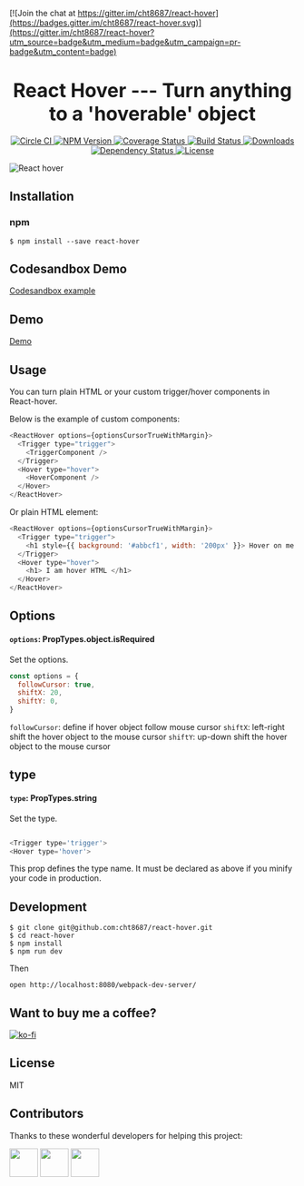 [![Join the chat at https://gitter.im/cht8687/react-hover](https://badges.gitter.im/cht8687/react-hover.svg)](https://gitter.im/cht8687/react-hover?utm_source=badge&utm_medium=badge&utm_campaign=pr-badge&utm_content=badge)

<big><h1 align="center">React Hover --- Turn anything to a 'hoverable' object</h1></big>

<p align="center">
  <a href="https://circleci.com/gh/cht8687/react-hover">
    <img src="https://circleci.com/gh/cht8687/react-hover.svg?style=shield"
         alt="Circle CI">
  </a>

  <a href="https://www.npmjs.com/package/react-hover">
    <img src="https://img.shields.io/npm/v/react-hover.svg?style=flat-square"
         alt="NPM Version">
  </a>

 <a href="https://coveralls.io/github/cht8687/react-hover?branch=master">
    <img src="https://coveralls.io/repos/cht8687/react-hover/badge.svg?branch=master&service=github" alt="Coverage Status" />
 </a>

  <a href="https://travis-ci.org/cht8687/react-hover">
    <img src="https://img.shields.io/travis/cht8687/react-hover.svg?style=flat-square"
         alt="Build Status">
  </a>

  <a href="https://npmjs.org/package/react-hover">
    <img src="http://img.shields.io/npm/dm/react-hover.svg?style=flat-square"
         alt="Downloads">
  </a>

  <a href="https://david-dm.org/cht8687/react-hover.svg">
    <img src="https://david-dm.org/cht8687/react-hover.svg?style=flat-square"
         alt="Dependency Status">
  </a>

  <a href="https://github.com/cht8687/react-hover/blob/master/LICENSE">
    <img src="https://img.shields.io/npm/l/react-hover.svg?style=flat-square"
         alt="License">
  </a>
</p>

<p align="center"><big>

</big></p>

![React hover](src/example/react-hover-new.gif)

## Installation

### npm

```
$ npm install --save react-hover
```

## Codesandbox Demo 

[Codesandbox example](https://codesandbox.io/s/charming-snyder-3hund?fontsize=14&hidenavigation=1&theme=dark)

## Demo

[Demo](http://cht8687.github.io/react-hover/example/)


## Usage

You can turn plain HTML or your custom trigger/hover components in React-hover.

Below is the example of custom components:

```js
<ReactHover options={optionsCursorTrueWithMargin}>
  <Trigger type="trigger">
    <TriggerComponent />
  </Trigger>
  <Hover type="hover">
    <HoverComponent />
  </Hover>
</ReactHover>
```

Or plain HTML element:

```js
<ReactHover options={optionsCursorTrueWithMargin}>
  <Trigger type="trigger">
    <h1 style={{ background: '#abbcf1', width: '200px' }}> Hover on me </h1>
  </Trigger>
  <Hover type="hover">
    <h1> I am hover HTML </h1>
  </Hover>
</ReactHover>
```

## Options

#### `options`: PropTypes.object.isRequired

Set the options.

```js
const options = {
  followCursor: true,
  shiftX: 20,
  shiftY: 0,
}
```

`followCursor`: define if hover object follow mouse cursor
`shiftX`: left-right shift the hover object to the mouse cursor
`shiftY`: up-down shift the hover object to the mouse cursor

## type

#### `type`: PropTypes.string

Set the type.

```js

<Trigger type='trigger'>
<Hover type='hover'>

```

This prop defines the type name. It must be declared as above if you minify your code in production.

## Development

```
$ git clone git@github.com:cht8687/react-hover.git
$ cd react-hover
$ npm install
$ npm run dev
```

Then

```
open http://localhost:8080/webpack-dev-server/
```

## Want to buy me a coffee?

[![ko-fi](https://www.ko-fi.com/img/githubbutton_sm.svg)](https://ko-fi.com/X8X71IORB)

## License

MIT

## Contributors

Thanks to these wonderful developers for helping this project:

<p float="left">
    <a href="https://github.com/illiteratewriter"><img src="https://avatars1.githubusercontent.com/u/5787110?s=400&v=4" width="50" height="50" /></a>
    <a href="https://github.com/simPod"><img src="https://avatars3.githubusercontent.com/u/327717?s=400&v=4" width="50" height="50" /></a>
    <a href="https://github.com/bucketsec"><img src="https://avatars1.githubusercontent.com/u/35276194?s=400&v=4" width="50" height="50" /></a>
</p>
